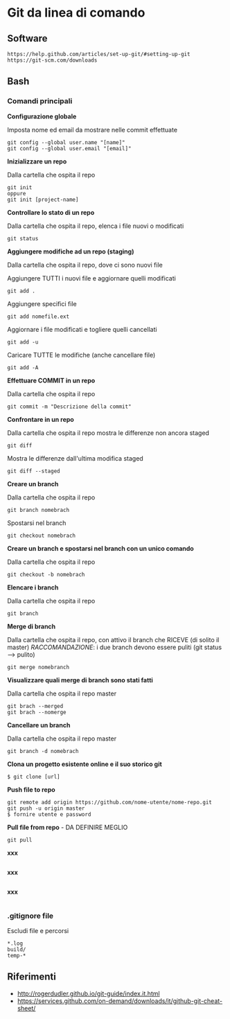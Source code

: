 # Git da linea di comando
## Software
```
https://help.github.com/articles/set-up-git/#setting-up-git
https://git-scm.com/downloads
```
## Bash
### Comandi principali
**Configurazione globale**

Imposta nome ed email da mostrare nelle commit effettuate
```
git config --global user.name "[name]"
git config --global user.email "[email]"
```

**Inizializzare un repo**

Dalla cartella che ospita il repo
```
git init
oppure
git init [project-name]
```
**Controllare lo stato di un repo**

Dalla cartella che ospita il repo, elenca i file nuovi o modificati
```
git status
```
**Aggiungere modifiche ad un repo (staging)**

Dalla cartella che ospita il repo, dove ci sono nuovi file

Aggiungere TUTTI i nuovi file e aggiornare quelli modificati
```
git add .
```

Aggiungere specifici file
```
git add nomefile.ext
```

Aggiornare i file modificati e togliere quelli cancellati
```
git add -u
```

Caricare TUTTE le modifiche (anche cancellare file)
```
git add -A
```

**Effettuare COMMIT in un repo**

Dalla cartella che ospita il repo
```
git commit -m "Descrizione della commit"
```

**Confrontare in un repo**

Dalla cartella che ospita il repo mostra le differenze non ancora staged
```
git diff
```

Mostra le differenze dall'ultima modifica staged
```
git diff --staged
```


**Creare un branch**

Dalla cartella che ospita il repo
```
git branch nomebrach
```

Spostarsi nel branch
```
git checkout nomebrach
```

**Creare un branch e spostarsi nel branch con un unico comando**

Dalla cartella che ospita il repo

```
git checkout -b nomebrach
```

**Elencare i branch**

Dalla cartella che ospita il repo
```
git branch
```

**Merge di branch**

Dalla cartella che ospita il repo, con attivo il branch che RICEVE (di solito il master)
*RACCOMANDAZIONE*: i due branch devono essere puliti (git status --> pulito)
```
git merge nomebranch
```

**Visualizzare quali merge di branch sono stati fatti**

Dalla cartella che ospita il repo master
```
git brach --merged
git brach --nomerge
```

**Cancellare un branch**

Dalla cartella che ospita il repo master

```
git branch -d nomebrach
```

**Clona un progetto esistente online e il suo storico git**

```
$ git clone [url]
```

**Push file to repo**

```
git remote add origin https://github.com/nome-utente/nome-repo.git
git push -u origin master
$ fornire utente e password
```

**Pull file from repo** - DA DEFINIRE MEGLIO
```
git pull
```

**xxx**
```
```

**xxx**
```
```
**xxx**
```
```

### .gitignore file
Escludi file e percorsi 
```
*.log
build/
temp-*
```

## Riferimenti
- http://rogerdudler.github.io/git-guide/index.it.html
- https://services.github.com/on-demand/downloads/it/github-git-cheat-sheet/
